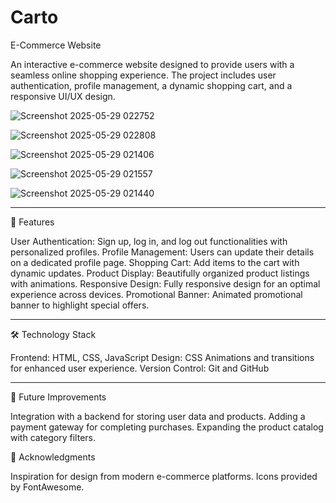 # Carto
 E-Commerce Website

An interactive e-commerce website designed to provide users with a seamless online shopping experience. The project includes user authentication, profile management, a dynamic shopping cart, and a responsive UI/UX design.

![Screenshot 2025-05-29 022752](https://github.com/user-attachments/assets/dec01b27-ed38-4fb0-81b7-3178b47d0b2c)


![Screenshot 2025-05-29 022808](https://github.com/user-attachments/assets/6af7ce76-485b-4a80-a2e5-2574249a9a17)


![Screenshot 2025-05-29 021406](https://github.com/user-attachments/assets/128a8dad-ab81-4524-be32-001b393f9ff6)


![Screenshot 2025-05-29 021557](https://github.com/user-attachments/assets/d0040785-42db-40c4-9a49-49e8645aa544)


![Screenshot 2025-05-29 021440](https://github.com/user-attachments/assets/6bc98059-173f-4250-a420-77070643a872)



-----

🚀 Features

User Authentication: Sign up, log in, and log out functionalities with personalized profiles.
Profile Management: Users can update their details on a dedicated profile page.
Shopping Cart: Add items to the cart with dynamic updates.
Product Display: Beautifully organized product listings with animations.
Responsive Design: Fully responsive design for an optimal experience across devices.
Promotional Banner: Animated promotional banner to highlight special offers.

-----

🛠️ Technology Stack

Frontend: HTML, CSS, JavaScript
Design: CSS Animations and transitions for enhanced user experience.
Version Control: Git and GitHub

-----

🎯 Future Improvements

Integration with a backend for storing user data and products.
Adding a payment gateway for completing purchases.
Expanding the product catalog with category filters.

🤝 Acknowledgments

Inspiration for design from modern e-commerce platforms.
Icons provided by FontAwesome.
